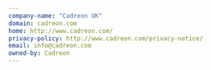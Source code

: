 ```yaml
---
company-name: "Cadreon UK"
domain: cadreon.com
home: http://www.cadreon.com/
privacy-policy: http://www.cadreon.com/privacy-notice/
email: info@cadreon.com
owned-by: Cadreon
---
```




